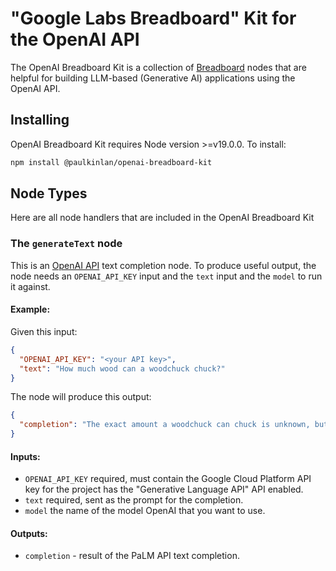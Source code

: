 # "Google Labs Breadboard" Kit for the OpenAI API

The OpenAI Breadboard Kit is a collection of [Breadboard](https://github.com/google/labs-prototypes/tree/main/seeds/breadboard) nodes that are helpful for building LLM-based (Generative AI) applications using the OpenAI API.

## Installing

OpenAI Breadboard Kit requires Node version >=v19.0.0. To install:

```sh
npm install @paulkinlan/openai-breadboard-kit
```

## Node Types

Here are all node handlers that are included in the OpenAI Breadboard Kit

### The `generateText` node

This is an [OpenAI API](https://platform.openai.com/docs) text completion node. To produce useful output, the node needs an `OPENAI_API_KEY` input and the `text` input and the `model` to run it against.

#### Example:

Given this input:

```json
{
  "OPENAI_API_KEY": "<your API key>",
  "text": "How much wood can a woodchuck chuck?"
}
```

The node will produce this output:

```json
{
  "completion": "The exact amount a woodchuck can chuck is unknown, but it is believed that they can chuck about 700 pounds of wood in a day."
}
```

#### Inputs:

- `OPENAI_API_KEY` required, must contain the Google Cloud Platform API key for the project has the "Generative Language API" API enabled.
- `text` required, sent as the prompt for the completion.
- `model` the name of the model OpenAI that you want to use.

#### Outputs:

- `completion` - result of the PaLM API text completion.
